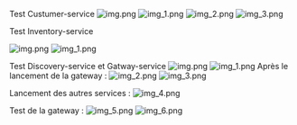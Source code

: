 Test Custumer-service 
![img.png](images/img.png)
![img_1.png](images/img_1.png)
![img_2.png](images/img_2.png)
![img_3.png](images/img_3.png)

Test Inventory-service

![img.png](images/img_4.png)
![img_1.png](images/img_5.png)



Test Discovery-service et Gatway-service
![img.png](images/img10.png)
![img_1.png](images/img11.png)
Après le lancement de la gateway : 
![img_2.png](images/img12.png)
![img_3.png](images/img13.png)

Lancement des autres services : 
![img_4.png](images/img14.png)

Test de la gateway : 
![img_5.png](images/img15.png)
![img_6.png](images/img16.png)
